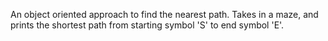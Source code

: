 An object oriented approach to find the nearest path.
Takes in a maze, and prints the shortest path from starting symbol 'S' to end symbol 'E'.